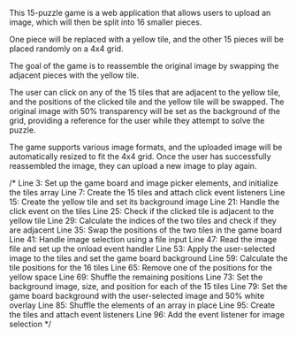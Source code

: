This 15-puzzle game is a web application that allows users to upload an image, which will then be split into 16 smaller pieces. 

One piece will be replaced with a yellow tile, and the other 15 pieces will be placed randomly on a 4x4 grid. 

The goal of the game is to reassemble the original image by swapping the adjacent pieces with the yellow tile.

The user can click on any of the 15 tiles that are adjacent to the yellow tile, and the positions of the clicked tile and the yellow tile will be swapped. The original image with 50% transparency will be set as the background of the grid, providing a reference for the user while they attempt to solve the puzzle.

The game supports various image formats, and the uploaded image will be automatically resized to fit the 4x4 grid. Once the user has successfully reassembled the image, they can upload a new image to play again.







/*
Line 3: Set up the game board and image picker elements, and initialize the tiles array
Line 7: Create the 15 tiles and attach click event listeners
Line 15: Create the yellow tile and set its background image
Line 21: Handle the click event on the tiles
Line 25: Check if the clicked tile is adjacent to the yellow tile
Line 29: Calculate the indices of the two tiles and check if they are adjacent
Line 35: Swap the positions of the two tiles in the game board
Line 41: Handle image selection using a file input
Line 47: Read the image file and set up the onload event handler
Line 53: Apply the user-selected image to the tiles and set the game board background
Line 59: Calculate the tile positions for the 16 tiles
Line 65: Remove one of the positions for the yellow space
Line 69: Shuffle the remaining positions
Line 73: Set the background image, size, and position for each of the 15 tiles
Line 79: Set the game board background with the user-selected image and 50% white overlay
Line 85: Shuffle the elements of an array in place
Line 95: Create the tiles and attach event listeners
Line 96: Add the event listener for image selection
*/

